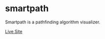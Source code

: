 # smartpath

Smartpath is a pathfinding algorithm visualizer.

<a href="https://ehecker.github.io/smartpath/">Live Site</a>
